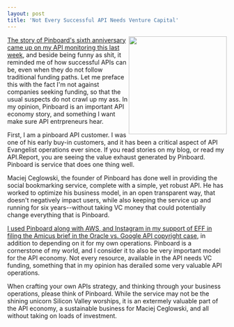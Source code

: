 ```yaml
---
layout: post
title: 'Not Every Successful API Needs Venture Capital'
---
```

<p><a href="https://pinboard.in"><img src="http://kinlane-productions.s3.amazonaws.com/api-evangelist-site/blog/pinboard_in_blue.png" alt="" width="225" align="right" /></a></p>
<p><a href="https://blog.pinboard.in/2015/07/pinboard_turns_six/">The story of Pinboard's sixth anniversary came up on my API monitoring this last week</a>, and beside being funny as shit, it reminded me of how successful APIs can be, even when they do not follow traditional funding paths. Let me preface this with the fact I'm not against companies seeking funding, so that the usual suspects do not crawl up my ass. In my opinion, Pinboard is an important API economy story, and something I want make sure API entrpreneurs hear.&nbsp;</p>
<p>First, I am a pinboard API customer. I was one of his early buy-in customers, and it has been a critical aspect of API Evangelist operations ever since. If you read stories on my blog, or read my API.Report, you are seeing the value exhaust generated by Pinboard. Pinboard is service that does one thing well.</p>
<p>Maciej Ceglowski, the founder of Pinboard has done well in providing the social bookmarking service, complete with a simple, yet robust API. He has worked to optimize his business model, in an open transparent way, that doesn't negatively impact users, while also keeping the service up and running for six years--without taking VC money that could potentially change everything that is Pinboard.&nbsp;</p>
<p><a href="http://apievangelist.com/2012/11/02/help-eff-make-case-for-no-copryight-on-apis/">I used Pinboard along with AWS, and Instagram in my support of EFF in filing the Amicus brief in the Oracle vs. Google API copyright case</a>, in addition to depending on it for my own operations. Pinboard is a cornerstone of my world, and I consider it to also be very important model for the API economy. Not every resource, available in the API needs VC funding, something that in my opinion has derailed some very valuable API operations.&nbsp;</p>
<p>When crafting your own APIs strategy, and thinking through your business operations, please think of Pinboard. While the service may not be the shining unicorn Silicon Valley worships, it is an extermely valuable part of the API economy, a sustainable business for&nbsp;Maciej Ceglowski, and all without taking on loads of investment.</p>